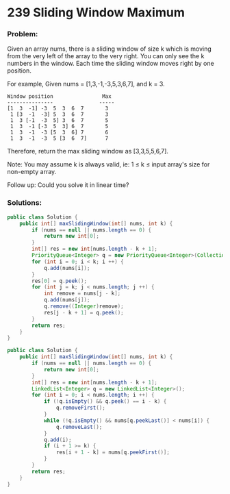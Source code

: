 # 239 Sliding Window Maximum

### Problem:

Given an array nums, there is a sliding window of size k which is moving from the very left of the array to the very right. You can only see the k numbers in the window. Each time the sliding window moves right by one position.

For example,
Given nums = [1,3,-1,-3,5,3,6,7], and k = 3.
```
Window position                Max
---------------               -----
[1  3  -1] -3  5  3  6  7       3
 1 [3  -1  -3] 5  3  6  7       3
 1  3 [-1  -3  5] 3  6  7       5
 1  3  -1 [-3  5  3] 6  7       5
 1  3  -1  -3 [5  3  6] 7       6
 1  3  -1  -3  5 [3  6  7]      7
```
Therefore, return the max sliding window as [3,3,5,5,6,7].

Note: 
You may assume k is always valid, ie: 1 ≤ k ≤ input array's size for non-empty array.

Follow up:
Could you solve it in linear time?

### Solutions:

```java
public class Solution {
    public int[] maxSlidingWindow(int[] nums, int k) {
        if (nums == null || nums.length == 0) {
            return new int[0];
        }
        int[] res = new int[nums.length - k + 1];
        PriorityQueue<Integer> q = new PriorityQueue<Integer>(Collections.reverseOrder());
        for (int i = 0; i < k; i ++) {
            q.add(nums[i]);
        }
        res[0] = q.peek();
        for (int j = k; j < nums.length; j ++) {
            int remove = nums[j - k];
            q.add(nums[j]);
            q.remove((Integer)remove);
            res[j - k + 1] = q.peek();
        }
        return res;
    }
}
```

```java
public class Solution {
    public int[] maxSlidingWindow(int[] nums, int k) {
        if (nums == null || nums.length == 0) {
            return new int[0];
        }
        int[] res = new int[nums.length - k + 1];
        LinkedList<Integer> q = new LinkedList<Integer>();
        for (int i = 0; i < nums.length; i ++) {
            if (!q.isEmpty() && q.peek() == i - k) {
                q.removeFirst();
            }
            while (!q.isEmpty() && nums[q.peekLast()] < nums[i]) {
                q.removeLast();
            }
            q.add(i);
            if (i + 1 >= k) {
                res[i + 1 - k] = nums[q.peekFirst()];
            }
        }
        return res;
    }
}
```
